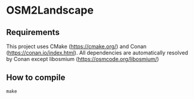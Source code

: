 # OSM2Landscape

## Requirements

This project uses CMake (https://cmake.org/) and Conan (https://conan.io/index.html).
All dependencies are automatically resolved by Conan except libosmium (https://osmcode.org/libosmium/)

## How to compile

	make

